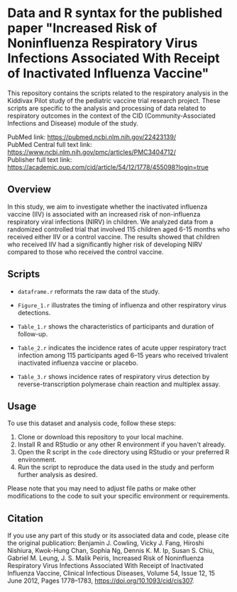 # Data and R syntax for the published paper "Increased Risk of Noninfluenza Respiratory Virus Infections Associated With Receipt of Inactivated Influenza Vaccine"

This repository contains the scripts related to the respiratory analysis in the Kiddivax Pilot study of the pediatric vaccine trial research project. These scripts are specific to the analysis and processing of data related to respiratory outcomes in the context of the CID (Community-Associated Infections and Disease) module of the study.

PubMed link: https://pubmed.ncbi.nlm.nih.gov/22423139/  
PubMed Central full text link: https://www.ncbi.nlm.nih.gov/pmc/articles/PMC3404712/    
Publisher full text link: https://academic.oup.com/cid/article/54/12/1778/455098?login=true  

## Overview

In this study, we aim to investigate whether the inactivated influenza vaccine (IIV) is associated with an increased risk of non-influenza respiratory viral infections (NIRV) in children. We analyzed data from a randomized controlled trial that involved 115 children aged 6-15 months who received either IIV or a control vaccine. The results showed that children who received IIV had a significantly higher risk of developing NIRV compared to those who received the control vaccine. 

## Scripts

- `dataframe.r` reformats the raw data of the study.

- `Figure_1.r` illustrates the timing of influenza and other respiratory virus detections.

- `Table_1.r` shows the characteristics of participants and duration of follow-up.

- `Table_2.r` indicates the incidence rates of acute upper respiratory tract infection among 115 participants aged 6–15 years who received trivalent inactivated influenza vaccine or placebo.

- `Table_3.r` shows incidence rates of respiratory virus detection by reverse-transcription polymerase chain reaction and multiplex assay.


## Usage

To use this dataset and analysis code, follow these steps:

1. Clone or download this repository to your local machine.
2. Install R and RStudio or any other R environment if you haven't already.
3. Open the R script in the `code` directory using RStudio or your preferred R environment.
4. Run the script to reproduce the data used in the study and perform further analysis as desired.

Please note that you may need to adjust file paths or make other modifications to the code to suit your specific environment or requirements.

## Citation

If you use any part of this study or its associated data and code, please cite the original publication: Benjamin J. Cowling, Vicky J. Fang, Hiroshi Nishiura, Kwok-Hung Chan, Sophia Ng, Dennis K. M. Ip, Susan S. Chiu, Gabriel M. Leung, J. S. Malik Peiris, Increased Risk of Noninfluenza Respiratory Virus Infections Associated With Receipt of Inactivated Influenza Vaccine, Clinical Infectious Diseases, Volume 54, Issue 12, 15 June 2012, Pages 1778–1783, https://doi.org/10.1093/cid/cis307.
